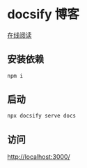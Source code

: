 # docsify 博客

[在线阅读](https://Konnor-Jade.github.io)

## 安装依赖

```bash
npm i
```

## 启动

```bash
npx docsify serve docs
```

## 访问

[http://localhost:3000/](http://localhost:3000/)
